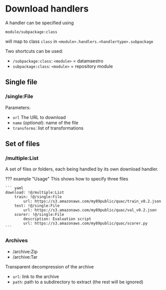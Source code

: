 # Download handlers

A handler can be specified using

`module/subpackage:class`

will map to class `class` in `<module>.handlers.<handlertype>.subpackage`

Two shortcuts can be used:
- `/subpackage:class`: `<module>` = datamaestro
- `subpackage:class`: `<module>` = repository module



## Single file

### /single:File

Parameters:

- `url` The URL to download
- `name` (*optional*): name of the file
- `transforms`: list of transformations

## Set of files

### /multiple:List

A set of files or folders, each being handled by its own download handler.

??? example "Usage"
    This shows how to specify three files
    
    ``` yaml
    download: !@/multiple:List
        train: !@/single:File
            url: https://s3.amazonaws.com/my89public/quac/train_v0.2.json
        test: !@/single:File
            url: https://s3.amazonaws.com/my89public/quac/val_v0.2.json
        scorer: !@/single:File
            description: Evaluation script 
            url: https://s3.amazonaws.com/my89public/quac/scorer.py
    ```

###  Archives


- /archive:Zip
- /archive:Tar

Transparent decompression of the archive

- `url`: link to the archive
- `path`: path to a subdirectory to extract (the rest will be ignored)

